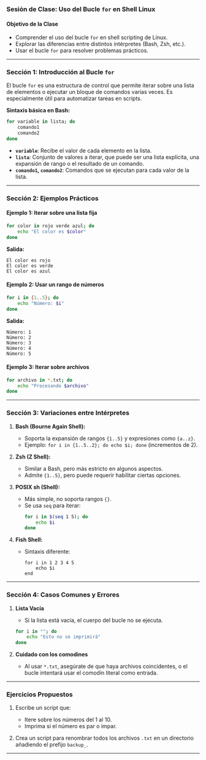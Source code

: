 ### Sesión de Clase: Uso del Bucle `for` en Shell Linux

#### **Objetivo de la Clase**
- Comprender el uso del bucle `for` en shell scripting de Linux.
- Explorar las diferencias entre distintos intérpretes (Bash, Zsh, etc.).
- Usar el bucle `for` para resolver problemas prácticos.

---

### **Sección 1: Introducción al Bucle `for`**

El bucle `for` es una estructura de control que permite iterar sobre una lista de elementos o ejecutar un bloque de comandos varias veces. Es especialmente útil para automatizar tareas en scripts.

**Sintaxis básica en Bash:**

```bash
for variable in lista; do
    comando1
    comando2
done
```

- **`variable`**: Recibe el valor de cada elemento en la lista.
- **`lista`**: Conjunto de valores a iterar, que puede ser una lista explícita, una expansión de rango o el resultado de un comando.
- **`comando1`, `comando2`**: Comandos que se ejecutan para cada valor de la lista.

---

### **Sección 2: Ejemplos Prácticos**

#### **Ejemplo 1: Iterar sobre una lista fija**
```bash
for color in rojo verde azul; do
    echo "El color es $color"
done
```

**Salida:**
```
El color es rojo
El color es verde
El color es azul
```

#### **Ejemplo 2: Usar un rango de números**
```bash
for i in {1..5}; do
    echo "Número: $i"
done
```

**Salida:**
```
Número: 1
Número: 2
Número: 3
Número: 4
Número: 5
```

#### **Ejemplo 3: Iterar sobre archivos**
```bash
for archivo in *.txt; do
    echo "Procesando $archivo"
done
```

---

### **Sección 3: Variaciones entre Intérpretes**

1. **Bash (Bourne Again Shell):**
   - Soporta la expansión de rangos `{1..5}` y expresiones como `{a..z}`.
   - Ejemplo: `for i in {1..5..2}; do echo $i; done` (incrementos de 2).

2. **Zsh (Z Shell):**
   - Similar a Bash, pero más estricto en algunos aspectos.
   - Admite `{1..5}`, pero puede requerir habilitar ciertas opciones.

3. **POSIX sh (Shell):**
   - Más simple, no soporta rangos `{}`.
   - Se usa `seq` para iterar:
     ```bash
     for i in $(seq 1 5); do
         echo $i
     done
     ```

4. **Fish Shell:**
   - Sintaxis diferente:
     ```fish
     for i in 1 2 3 4 5
         echo $i
     end
     ```

---

### **Sección 4: Casos Comunes y Errores**

1. **Lista Vacía**
   - Si la lista está vacía, el cuerpo del bucle no se ejecuta.
   ```bash
   for i in ""; do
       echo "Esto no se imprimirá"
   done
   ```

2. **Cuidado con los comodines**
   - Al usar `*.txt`, asegúrate de que haya archivos coincidentes, o el bucle intentará usar el comodín literal como entrada.

---

### **Ejercicios Propuestos**

1. Escribe un script que:
   - Itere sobre los números del 1 al 10.
   - Imprima si el número es par o impar.

2. Crea un script para renombrar todos los archivos `.txt` en un directorio añadiendo el prefijo `backup_`.


---
